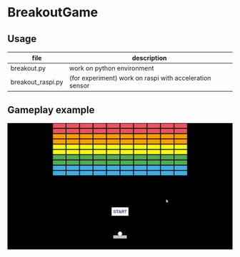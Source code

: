 # BreakoutGame

## Usage
|  file |  description  |
| ---- | ---- |
|  breakout.py  | work on python environment |
|  breakout_raspi.py  | (for experiment) work on raspi with acceleration sensor |

## Gameplay example
![Gameplay example](movie.gif)
